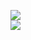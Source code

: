 [![](https://img.shields.io/badge/Made%20With-Github%20Spray-lightgrey.svg?style=for-the-badge&logo=github)](https://github.com/Annihil/github-spray#10898)  
[![](https://i.imgur.com/2DrTn0Z.gif)](https://github.com/Annihil/github-spray)